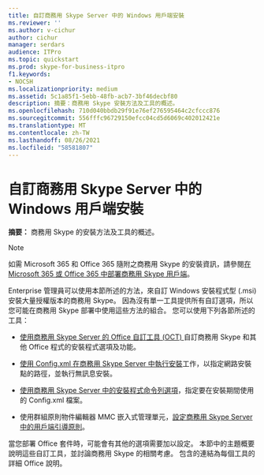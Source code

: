 ```yaml
---
title: 自訂商務用 Skype Server 中的 Windows 用戶端安裝
ms.reviewer: ''
ms.author: v-cichur
author: cichur
manager: serdars
audience: ITPro
ms.topic: quickstart
ms.prod: skype-for-business-itpro
f1.keywords:
- NOCSH
ms.localizationpriority: medium
ms.assetid: 5c1a85f1-5ebb-48fb-acb7-3bf46decbf80
description: 摘要：商務用 Skype 安裝方法及工具的概述。
ms.openlocfilehash: 710d040bbdb29f91e76ef276595464c2cfccc876
ms.sourcegitcommit: 556fffc96729150efcc04cd5d6069c402012421e
ms.translationtype: MT
ms.contentlocale: zh-TW
ms.lasthandoff: 08/26/2021
ms.locfileid: "58581807"
---
```

# <a name="customize-windows-client-installation-in-skype-for-business-server"></a>自訂商務用 Skype Server 中的 Windows 用戶端安裝
 
**摘要：** 商務用 Skype 的安裝方法及工具的概述。
  
> [!NOTE]
> 如需 Microsoft 365 和 Office 365 隨附之商務用 Skype 的安裝資訊，請參閱[在 Microsoft 365 或 Office 365 中部署商務用 Skype 用戶端](https://support.office.com/article/8c563b81-22c9-4024-9efe-9fe28c7bbc96)。 
  
Enterprise 管理員可以使用本節所述的方法，來自訂 Windows 安裝程式型 (.msi) 安裝大量授權版本的商務用 Skype。 因為沒有單一工具提供所有自訂選項，所以您可能在商務用 Skype 部署中使用這些方法的組合。 您可以使用下列各節所述的工具：
  
- [使用商務用 Skype Server 的 Office 自訂工具 (OCT) ](use-the-office-customization-tool-oct.md)自訂商務用 Skype 和其他 Office 程式的安裝程式選項及功能。
    
- [使用 Config.xml 在商務用 Skype Server 中執行安裝](use-config-xml-to-perform-installation-tasks.md)工作，以指定網路安裝點的路徑，並執行無訊息安裝。
    
- [使用商務用 Skype Server 中的安裝程式命令列選項](use-setup-command-line-options.md)，指定要在安裝期間使用的 Config.xml 檔案。
    
- 使用群組原則物件編輯器 MMC 嵌入式管理單元，[設定商務用 Skype Server 中的用戶端引導原則](configure-client-bootstrapping-policies.md)。
    
當您部署 Office 套件時，可能會有其他的選項需要加以設定。 本節中的主題概要說明這些自訂工具，並討論商務用 Skype 的相關考慮。 包含的連結為每個工具的詳細 Office 說明。 
  

